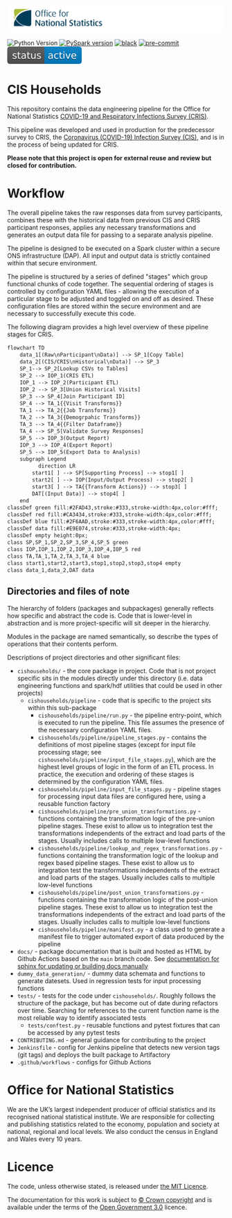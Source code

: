<img src="https://github.com/datasciencecampus/awesome-campus/blob/master/ons_logo.png">

![Python Version](https://img.shields.io/badge/Python-3.6.8-blue.svg)
[![PySpark version](https://img.shields.io/badge/PySpark-2.4-blue)](https://spark.apache.org/docs/latest/api/python/)
[![black](https://img.shields.io/badge/code%20style-black-000000.svg)](https://github.com/ambv/black)
[![pre-commit](https://img.shields.io/badge/pre--commit-enabled-brightgreen?logo=pre-commit&logoColor=white)](https://github.com/pre-commit/pre-commit)
[![status: active](https://github.com/GIScience/badges/raw/master/status/active.svg)](https://github.com/GIScience/badges#active)

# CIS Households

This repository contains the data engineering pipeline for the Office for National Statistics [COVID-19 and Respiratory Infections Survey (CRIS)](https://www.ons.gov.uk/surveys/informationforhouseholdsandindividuals/householdandindividualsurveys/covid19andrespiratoryinfectionssurveycris/aboutthestudy).

This pipeline was developed and used in production for the predecessor survey to CRIS, the [Coronavirus (COVID-19) Infection Survey (CIS)](https://www.ons.gov.uk/peoplepopulationandcommunity/healthandsocialcare/conditionsanddiseases/bulletins/coronaviruscovid19infectionsurveypilot/previousReleases), and is in the process of being updated for CRIS.


**Please note that this project is open for external reuse and review but closed for contribution.**

# Workflow

The overall pipeline takes the raw responses data from survey participants, combines these with the historical data from previous CIS and CRIS participant responses, applies any necessary transformations and generates an output data file for passing to a separate analysis pipeline.

The pipeline is designed to be executed on a Spark cluster within a secure ONS infrastructure (DAP). All input and output data is strictly contained within that secure environment.

The pipeline is structured by a series of defined "stages" which group functional chunks of code together. The sequential ordering of stages is controlled by configuration YAML files - allowing the execution of a particular stage to be adjusted and toggled on and off as desired. These configuration files are stored within the secure environment and are necessary to successfully execute this code.

The following diagram provides a high level overview of these pipeline stages for CRIS.

```mermaid
flowchart TD
    data_1[(Raw\nParticipant\nData)] --> SP_1[Copy Table]
    data_2[(CIS/CRIS\nHistorical\nData)] --> SP_3
    SP_1--> SP_2[Lookup CSVs to Tables]
    SP_2 --> IOP_1(CRIS ETL)
    IOP_1 --> IOP_2(Participant ETL)
    IOP_2 --> SP_3[Union Historical Visits]
    SP_3 --> SP_4[Join Participant ID]
    SP_4 --> TA_1{{Visit Transforms}}
    TA_1 --> TA_2{{Job Transforms}}
    TA_2 --> TA_3{{Demogrpahic Transforms}}
    TA_3 --> TA_4{{Filter Dataframe}}
    TA_4 --> SP_5[Validate Survey Responses]
    SP_5 --> IOP_3(Output Report)
    IOP_3 --> IOP_4(Export Report)
    SP_5 --> IOP_5(Export Data to Analysis)
    subgraph Legend
          direction LR
        start1[ ] --> SP[Supporting Process] --> stop1[ ]
        start2[ ] --> IOP(Input/Output Process) --> stop2[ ]
        start3[ ] --> TA{{Transform Actions}} --> stop3[ ]
        DAT[(Input Data)] --> stop4[ ]
    end
classDef green fill:#2FAD43,stroke:#333,stroke-width:4px,color:#fff;
classDef red fill:#CA3434,stroke:#333,stroke-width:4px,color:#fff;
classDef blue fill:#2F6AAD,stroke:#333,stroke-width:4px,color:#fff;
classDef data fill:#E9E074,stroke:#333,stroke-width:4px;
classDef empty height:0px;
class SP,SP_1,SP_2,SP_3,SP_4,SP_5 green
class IOP,IOP_1,IOP_2,IOP_3,IOP_4,IOP_5 red
class TA,TA_1,TA_2,TA_3,TA_4 blue
class start1,start2,start3,stop1,stop2,stop3,stop4 empty
class data_1,data_2,DAT data
```

## Directories and files of note

The hierarchy of folders (packages and subpackages) generally reflects how specific and abstract the code is. Code that is lower-level in abstraction and is more project-specific will sit deeper in the hierarchy.

Modules in the package are named semantically, so describe the types of operations that their contents perform.

Descriptions of project directories and other significant files:
* `cishouseholds/` - the core package in project. Code that is not project specific sits in the modules directly under this directory (i.e. data engineering functions and spark/hdf utilities that could be used in other projects)
    * `cishouseholds/pipeline` - code that is specific to the project sits within this sub-package
        * `cishouseholds/pipeline/run.py` - the pipeline entry-point, which is executed to run the pipeline. This file assumes the presence of the necessary configuration YAML files.
        * `cishouseholds/pipeline/pipeline_stages.py` - contains the definitions of most pipeline stages (except for input file processing stage; see `cishouseholds/pipeline/input_file_stages.py`), which are the highest level groups of logic in the form of an ETL process. In practice, the execution and ordering of these stages is determined by the configuration YAML files.
        * `cishouseholds/pipeline/input_file_stages.py` - pipeline stages for processing input data files are configured here, using a reusable function factory
        * `cishouseholds/pipeline/pre_union_transformations.py` - functions containing the transformation logic of the pre-union pipeline stages. These exist to allow us to integration test the transformations independents of the extract and load parts of the stages. Usually includes calls to multiple low-level functions
        * `cishouseholds/pipeline/lookup_and_regex_transformations.py` - functions containing the transformation logic of the lookup and regex based pipeline stages. These exist to allow us to integration test the transformations independents of the extract and load parts of the stages. Usually includes calls to multiple low-level functions
        * `cishouseholds/pipeline/post_union_transformations.py` - functions containing the transformation logic of the post-union pipeline stages. These exist to allow us to integration test the transformations independents of the extract and load parts of the stages. Usually includes calls to multiple low-level functions
        * `cishouseholds/pipeline/manifest.py` - a class used to generate a manifest file to trigger automated export of data produced by the pipeline
* `docs/` - package documentation that is built and hosted as HTML by Github Actions based on the `main` branch code. See [documentation for sphinx for updating or building docs manually](https://www.sphinx-doc.org/en/master/)
* `dummy_data_generation/` - dummy data schemata and functions to generate datesets. Used in regression tests for input processing functions
* `tests/` - tests for the code under `cishouseholds/`. Roughly follows the structure of the package, but has become out of date during refactors over time. Searching for references to the current function name is the most reliable way to identify associated tests
    * `tests/conftest.py` - reusable functions and pytest fixtures that can be accessed by any pytest tests
* `CONTRIBUTING.md` - general guidance for contributing to the project
* `Jenkinsfile` - config for Jenkins pipeline that detects new version tags (git tags) and deploys the built package to Artifactory
* `.github/workflows` - configs for Github Actions

# Office for National Statistics

We are the UK’s largest independent producer of official statistics and its recognised national statistical institute. We are responsible for collecting and publishing statistics related to the economy, population and society at national, regional and local levels. We also conduct the census in England and Wales every 10 years.

# Licence

<!-- Unless stated otherwise, the codebase is released under [the MIT Licence][mit]. -->

The code, unless otherwise stated, is released under [the MIT Licence][mit].

The documentation for this work is subject to [© Crown copyright][copyright] and is available under the terms of the [Open Government 3.0][ogl] licence.

[mit]: LICENCE
[copyright]: http://www.nationalarchives.gov.uk/information-management/re-using-public-sector-information/uk-government-licensing-framework/crown-copyright/
[ogl]: http://www.nationalarchives.gov.uk/doc/open-government-licence/version/3/
